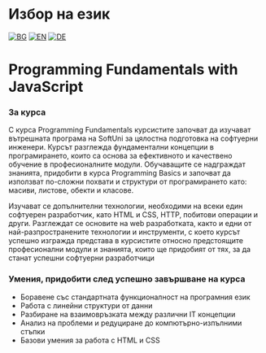 # Избор на език

[![BG](https://img.shields.io/badge/LANG-BG-red.svg)](https://github.com/Ivan-Plamenov/MyCourses/blob/main/JS_Web_Developer/02_Programming_Fundamentals/README.bg.md)
[![EN](https://img.shields.io/badge/LANG-EN-blue.svg)](https://github.com/Ivan-Plamenov/MyCourses/blob/main/JS_Web_Developer/02_Programming_Fundamentals/README.md)
[![DE](https://img.shields.io/badge/LANG-DE-green.svg)](https://github.com/Ivan-Plamenov/MyCourses/blob/main/JS_Web_Developer/02_Programming_Fundamentals/README.de.md)

# Programming Fundamentals with JavaScript

### За курса

С курса Programming Fundamentals курсистите започват да изучават вътрешната програма на SoftUni за цялостна подготовка на софтуерни инженери. Курсът разглежда фундаментални концепции в програмирането, които са основа за ефективното и качествено обучение в професионалните модули. Обучаващите се надграждат знанията, придобити в курса Programming Basics и започват да използват по-сложни похвати и структури от програмирането като: масиви, листове, обекти и класове.

Изучават се допълнителни технологии, необходими на всеки един софтуерен разработчик, като HTML и CSS, HTTP, побитови операции и други. Разглеждат се основите на web разработката, както и едни от най-разпространените технологии и инструменти, с което курсът успешно изгражда представа в курсистите относно предстоящите професионални модули и знанията, които ще придобият от тях, за да станат успешни софтуерни разработчици

### Умения, придобити след успешно завършване на курса
- Боравене със стандартната функционалност на програмния език
- Работа с линейни структури от данни
- Разбиране на взаимовръзката между различни IT концепции
- Анализ на проблеми и редуциране до компютърно-изпълними стъпки
- Базови умения за работа с HTML и CSS


